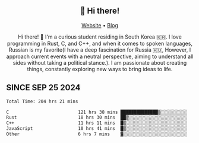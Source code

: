 <h2 align="center">👋 Hi there!</h2>
<p align="center">
  <a href="https://urdekcah.ru">Website</a> •
  <a href="https://urdekcah.blog">Blog</a>
</p>

<p align="center">
  Hi there! 👋 I'm a curious student residing in South Korea 🇰🇷. I love programming in Rust, C, and C++, and when it comes to spoken languages, Russian is my favorite(I have a deep fascination for Russia 🇷🇺, However, I approach current events with a neutral perspective, aiming to understand all sides without taking a political stance.). I am passionate about creating things, constantly exploring new ways to bring ideas to life.
</p>

## SINCE SEP 25 2024
<!--START_SECTION:waka-->

```txt
Total Time: 204 hrs 21 mins

C                          121 hrs 38 mins ██████████████▒░░░░░░░░░░   57.79 %
Rust                       18 hrs 30 mins  ██▒░░░░░░░░░░░░░░░░░░░░░░   08.80 %
C++                        11 hrs 11 mins  █▒░░░░░░░░░░░░░░░░░░░░░░░   05.32 %
JavaScript                 10 hrs 41 mins  █▒░░░░░░░░░░░░░░░░░░░░░░░   05.08 %
Other                      6 hrs 7 mins    ▓░░░░░░░░░░░░░░░░░░░░░░░░   02.91 %
```

<!--END_SECTION:waka-->

<!--
**urdekcah/urdekcah** is a ✨ _special_ ✨ repository because its `README.md` (this file) appears on your GitHub profile.

Here are some ideas to get you started:

- 🔭 I’m currently working on ...
- 🌱 I’m currently learning ...
- 👯 I’m looking to collaborate on ...
- 🤔 I’m looking for help with ...
- 💬 Ask me about ...
- 📫 How to reach me: ...
- 😄 Pronouns: ...
- ⚡ Fun fact: ...
-->
